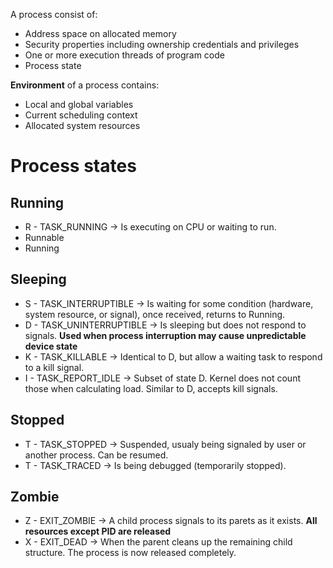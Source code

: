 A process consist of:

* Address space on allocated memory
* Security properties including ownership credentials and privileges
* One or more execution threads of program code
* Process state

**Environment** of a process contains:
* Local and global variables
* Current scheduling context
* Allocated system resources

# Process states

## Running

* R - TASK_RUNNING -> Is executing on CPU or waiting to run.
 * Runnable
 * Running

## Sleeping

* S - TASK_INTERRUPTIBLE -> Is waiting for some condition (hardware, system resource, or signal), once received, returns to Running.
* D - TASK_UNINTERRUPTIBLE -> Is sleeping but does not respond to signals. **Used when process interruption may cause unpredictable device state**
* K - TASK_KILLABLE -> Identical to D, but allow a waiting task to respond to a kill signal.
* I - TASK_REPORT_IDLE -> Subset of state D. Kernel does not count those when calculating load. Similar to D, accepts kill signals.

## Stopped

* T - TASK_STOPPED -> Suspended, usualy being signaled by user or another process. Can be resumed.
* T - TASK_TRACED -> Is being debugged (temporarily stopped).

## Zombie

* Z - EXIT_ZOMBIE -> A child process signals to its parets as it exists. **All resources except PID are released**
* X - EXIT_DEAD -> When the parent cleans up the remaining child structure. The process is now released completely.